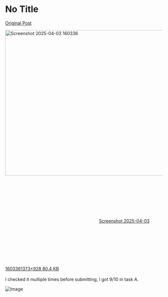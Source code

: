 # No Title

[Original Post](https://discourse.onlinedegree.iitm.ac.in/t/171141/272)

<p><div class="lightbox-wrapper"><a class="lightbox" href="https://europe1.discourse-cdn.com/flex013/uploads/iitm/original/3X/4/c/4c563983c5ccd623597938159d4356f9857f2dd8.png" data-download-href="/uploads/short-url/aTj1rnns5ewnPZe1QS9eAZzC11S.png?dl=1" title="Screenshot 2025-04-03 160336" rel="noopener nofollow ugc"><img src="https://europe1.discourse-cdn.com/flex013/uploads/iitm/optimized/3X/4/c/4c563983c5ccd623597938159d4356f9857f2dd8_2_690x466.png" alt="Screenshot 2025-04-03 160336" data-base62-sha1="aTj1rnns5ewnPZe1QS9eAZzC11S" width="690" height="466" srcset="https://europe1.discourse-cdn.com/flex013/uploads/iitm/optimized/3X/4/c/4c563983c5ccd623597938159d4356f9857f2dd8_2_690x466.png, https://europe1.discourse-cdn.com/flex013/uploads/iitm/optimized/3X/4/c/4c563983c5ccd623597938159d4356f9857f2dd8_2_1035x699.png 1.5x, https://europe1.discourse-cdn.com/flex013/uploads/iitm/original/3X/4/c/4c563983c5ccd623597938159d4356f9857f2dd8.png 2x" data-dominant-color="151B21"><div class="meta"><svg class="fa d-icon d-icon-far-image svg-icon" aria-hidden="true"><use href="#far-image"></use></svg><span class="filename">Screenshot 2025-04-03 160336</span><span class="informations">1373×928 80.4 KB</span><svg class="fa d-icon d-icon-discourse-expand svg-icon" aria-hidden="true"><use href="#discourse-expand"></use></svg></div></a></div><br>
I checked it multiple times before submitting, I got 9/10 in task A.</p>

![Image](https://europe1.discourse-cdn.com/flex013/uploads/iitm/optimized/3X/4/c/4c563983c5ccd623597938159d4356f9857f2dd8_2_690x466.png)